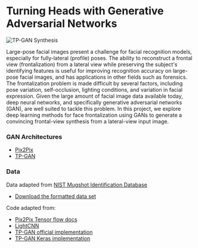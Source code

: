 # Turning Heads with Generative Adversarial Networks

![TP-GAN Synthesis](https://github.com/mease/turningheads/blob/master/tpgan_examples.png?raw=true)

Large-pose facial images present a challenge for facial recognition models, especially for fully-lateral (profile) poses. The ability to reconstruct a frontal view (frontalization) from a lateral view while preserving the subject's identifying features is useful for improving recognition accuracy on large-pose facial images, and has applications in other fields such as forensics. The frontalization problem is made difficult by several factors, including pose variation, self-occlusion, lighting conditions, and variation in facial expression. Given the large amount of facial image data available today, deep neural networks, and specifically generative adversarial networks (GAN), are well suited to tackle this problem. In this project, we explore deep learning methods for face frontalization using GANs to generate a convincing frontal-view synthesis from a lateral-view input image.

### GAN Architectures
- [Pix2Pix](http://arxiv.org/abs/1611.07004)
- [TP-GAN](http://arxiv.org/abs/1704.04086)

### Data
Data adapted from [NIST Mugshot Identification Database](https://www.nist.gov/srd/nist-special-database-18)
- [Download the formatted data set](https://drive.google.com/file/d/1CibviCTCiQvDah_afgPgpWIDiEv8u_zC/view?usp=sharing)

Code adapted from:
- [Pix2Pix Tensor flow docs](https://github.com/tensorflow/docs/blob/master/site/en/tutorials/generative/pix2pix.ipynb)
- [LightCNN](https://github.com/AlfredXiangWu/LightCNN)
- [TP-GAN official implementation](https://github.com/HRLTY/TP-GAN)
- [TP-GAN Keras implementation](https://github.com/yh-iro/Keras_TP-GAN)